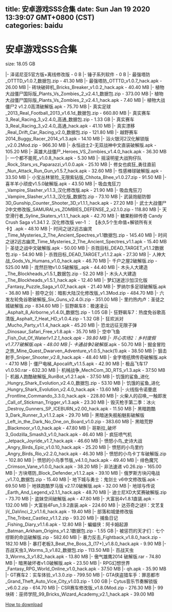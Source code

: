 
title: 安卓游戏SSS合集
date: Sun Jan 19 2020 13:39:07 GMT+0800 (CST)    
categories: baidu
---

# 安卓游戏SSS合集
size: 18.05 GB
 
 
|- 泽诺尼亚5官方版+离线修改版 - 0 B
|- 锤子系列软件 - 0 B
|- 最强塔防_OTTTD_v1.0.7_数据包.zip - 41.30 MB
|- 最强塔防_OTTTD_v1.0.7_hack.apk - 26.00 MB
|- 砖块破碎机_Bricks_Breaker_v1.0.2_hack.apk - 40.40 MB
|- 植物大战僵尸国际版_Plants_Vs_Zombies_2_v2.4.1_数据包.zip - 373.00 MB
|- 植物大战僵尸国际版_Plants_Vs_Zombies_2_v2.4.1_hack.apk - 7.40 MB
|- 植物大战僵尸2 v1.2.0高清破解版.apk - 75.70 MB
|- 真实足球_2013_Real_Football_2013_v1.6.1d_数据包.zip - 660.80 MB
|- 真实赛车3_Real_Racing_3_v2.4.0_高通_数据包.zip - 1.33 GB
|- 真实赛车3_Real_Racing_3_v2.4.0_高通_hack.apk - 41.10 MB
|- 真实漂移_Real_Drift_Car_Racing_v2.0_数据包.zip - 121.80 MB
|- 越野赛车2014_Buggy_Racer_2014_v1.3.apk - 14.10 MB
|- 浴火银河2汉化解锁版_v2.0.2Mod.zip - 966.30 MB
|- 永恒战士2-无双战神中文直装破解版.apk - 105.20 MB
|- 英雄大战僵尸_Heroes_VS_Zombies_v1.4.0_hack.apk - 36.30 MB
|- 一个都不能死_v1.0.8_hack.apk - 5.30 MB
|- 摇滚明星大战狗仔队_Rock_Stars_vs_Paparazzi_v1.0.0.apk - 25.10 MB
|- 修女也疯狂_勇往直前_Nun_Attack_Run_Gun_v1.5.7_hack.apk - 32.60 MB
|- 性感棒球破解版.apk - 33.50 MB
|- 小宝丛林冒险_无限紫钻版_Chhota_Bhee_v1.0.27.zip - 91.50 MB
|- 喜羊羊小顽皮v1.5.0破解版.apk - 43.50 MB
|- 吸血鬼狂刀_Vampire_Slasher_v1.1.3_汉化修改版.apk - 21.90 MB
|- 吸血鬼狂刀_Vampire_Slasher_v1.1.3_汉化版_数据包.zip - 73.10 MB
|- 武装炮艇防御3D_Gunship_Counter_Shooter_3D_v1.1.1_hack.apk - 27.20 MB
|- 武士大战僵尸2中文修改版_SAMURAI_vs_ZOMBIES_DEFENSE_2_v2.1.0.zip - 118.80 MB
|- 天空滑行者_Syline_Skaters_v1.1.1_hack.apk - 42.70 MB
|- 糖果粉碎传奇 Candy Crush Saga v1.34.1 2. 汉化修改版 ver-1 ： 【永久5个生命值+解锁所有关卡】.apk - 48.10 MB
|- 时间之谜2远古幽灵_Time_Mysteries_2_The_Ancient_Spectres_v1.1数据包.zip - 145.40 MB
|- 时间之谜2远古幽灵_Time_Mysteries_2_The_Ancient_Spectres_v1.1.apk - 15.40 MB
|- 圣徒之战中文破解版.apk - 50.00 MB
|- 杀戮目标_DEAD_TARGET_v1.1.2数据包.zip - 54.90 MB
|- 杀戮目标_DEAD_TARGET_v1.1.2.apk - 27.30 MB
|- 人神大战_Gods_Vs_Humans_v1.0_hack.apk - 46.70 MB
|- 千户之屋2破解版.zip - 525.00 MB
|- 庞然巨物v1.0.5破解版_.apk - 44.40 MB
|- 木头人大建造_The_Blockheads_v1.5.1_数据包.zip - 52.20 MB
|- 木头人大建造_The_Blockheads_v1.5.1_hack.apk - 12.40 MB
|- 梦幻迷途沙加汉化版_Fantasy_Puzzle_Saga_v1.07_hack.apk - 21.40 MB
|- 罗纳尔多足球破解版.apk - 36.80 MB
|- 掠夺之剑：暗影大陆汉化修改版_v1.3Mod.zip - 484.70 MB
|- 六发左轮免谷歌破解版_Six_Guns_v2.4.0i.zip - 351.00 MB
|- 里约热内卢：圣徒之城破解版.zip - 834.60 MB
|- 狂野飙车8：极速凌云_Asphalt_8_Airborne_v1.4.0l_数据包.zip - 1.05 GB
|- 狂野飙车7：热度免谷歌高清版_Asphalt_7_Heat_HD_v1.0.4.zip - 1.32 GB
|- 狂欢派对_Mucho_Party_v1.1.4_hack.apk - 45.20 MB
|- 恐龙远征无限子弹_Dinosaur_Safari_Free_v1.8.apk - 35.70 MB
|- 空中飞鱼_Fish_Out_Of_Water!_v1.2.1_hack.apk - 39.80 MB
|- 开心农场2：乡村度假v1.7.77破解版.apk - 48.00 MB
|- 卡通战争2破解版_.apk - 50.70 MB
|- 掘金冒险之旅_Mine_Quest_Dwarven_Adventure_v1.0.5_hack(1).apk - 38.50 MB
|- 狙击射手_Sniper_Shooter_v2.8_hack.apk - 48.40 MB
|- 金字塔纸牌传奇破解版.apk - 47.10 MB
|- 僵尸电梯_Apocalift_v1.1.5.apk - 42.90 MB
|- 极品飞车17   v1.0.50.rar - 632.30 MB
|- 机械战争_MechCom_3D_RTS_v1.3.apk - 37.50 MB
|- 机器人跑酷破解版_RunBot_v1.2.1.apk - 37.50 MB
|- 饥饿的鲨鱼_进化_Hungry_Shark_Evolution_v2.4.0_数据包.zip - 53.10 MB
|- 饥饿的鲨鱼_进化_Hungry_Shark_Evolution_v2.4.0_hack.apk - 13.60 MB
|- 火线指令诺曼底_Frontline_Commando_3.3.0_hack.apk - 228.80 MB
|- 火柴人的召唤_一触即发_Call_of_Stickman_Trigger_v1.3.apk - 23.30 MB
|- 毁灭枪手第二季：冰火_Destroy_Gunners_SP_ICEBURN_v2.00_hack.apk - 11.50 MB
|- 黑暗跑酷3_Dark_Runner_3_v1.1.2.apk - 29.70 MB
|- 黑暗迷失舰船魅影破解版_Left_in_the_Dark_No_One_on_Board_v1.0.zip - 383.60 MB
|- 黑暗荒野_Blackmoor_v1.0_hack.apk - 47.80 MB
|- 哥斯拉_破坏3_Godzilla_Smash3_v1.0_hack.apk - 46.40 MB
|- 疯狂喷气机_Jetpack_Joyride_v1.7_hack.apk - 46.60 MB
|- 愤怒小鸟_史诗大战_Angry_Birds_Epic_v1.0.10_hack.apk - 25.20 MB
|- 愤怒的小鸟里约_Angry_Birds_Rio_v2.2.0_hack.apk - 46.30 MB
|- 愤怒的小鸟卡丁车破解版.zip - 102.80 MB
|- 愤怒的小鸟季节版_v4.1.0_hack.apk - 49.40 MB
|- 绯色魔咒_Crimson_Vane_v1.0.0_hack.apk - 38.20 MB
|- 非法速递 v0.26.zip - 165.00 MB
|- 方块塔防_Block_Defender_v1.1.2.apk - 39.10 MB
|- 俄罗斯方块闪电战_v1.7.0_数据包.zip - 15.40 MB
|- 地下城与勇士：鬼剑士 v6中文修改版.apk - 69.50 MB
|- 地铁跑酷罗马版 v2.17.0破解版.apk - 32.00 MB
|- 地球与传说_Earth_And_Legend_v2.1.1_hack.apk - 48.70 MB
|- 迪士尼XD大奖赛破解版.zip - 73.70 MB
|- 盗妹空间破解版.apk - 47.80 MB
|- 大富翁4v1.8.1直装.apk - 132.00 MB
|- 大富翁4Fun_1.9.2直装.apk - 224.60 MB
|- 达芬奇之谜II：文艺复兴_DaVinci_2_v1.1.6_hack.apk - 19.40 MB
|- 部落和城堡修改版_The_Tribez_Castlez_v1.1.2.zip - 93.20 MB
|- 捕鱼日记_Fishing_Diary_v1.1.6.apk - 12.80 MB
|- 蝙蝠侠：阿卡姆起源_Batman_Arkham_Origins_v1.2.1数据包.zip - 1.55 GB
|- 被惩罚的天才们：七个缪斯的命运破解版.zip - 582.60 MB
|- 暴力反击_Fightback_v1.8.0_hack.zip - 182.10 MB
|- 暴打老板3_Beat_the_Boss_3_(17+)_v1.8.0_hack.apk - 9.90 MB
|- 百战天虫3_Worms_3_v1.82_数据包.zip - 113.50 MB
|- 百战天虫3_Worms_3_v1.82_hack.apk - 13.80 MB
|- 傲气雄鹰2014 破解版.rar - 74.80 MB
|- 暗黑破坏者v1.0破解版.apk - 23.50 MB
|- RPG幻想世界_Fantasy_RPG_World_Online_v1.0_hack.apk - 37.50 MB
|- qh.apk - 35.90 MB
|- GT赛车2：实车体验_v1.3.0.zip - 799.50 MB
|- GTA侠盗猎车手：罪恶都市_Grand_Theft_Auto_Vice_City_v1.03.zip - 1.00 GB
|- Cytus音乐节奏解锁版_v6.0.2.zip - 614.70 MB
|- CSR赛车修改版_v1.8.0Mod.zip - 276.30 MB
|- 99块砖：巫师学院_99_Bricks_Wizard_Academy_v2.1_hack.apk - 39.00 MB

[How to download](https://bpcam.bemobtrk.com/go/2ceec3aa-1ca2-46d6-b9ff-aaa5c184517c?jno=5357)